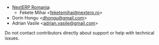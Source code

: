   - [NextERP Romania](https://www.nexterp.ro):
      - Fekete Mihai \<<feketemihai@nexterp.ro>\>
  - Dorin Hongu \<<dhongu@gmail.com>\>
  - Adrian Vasile \<<adrian.vasile@gmail.com>\>

Do not contact contributors directly about support or help with
technical issues.
